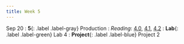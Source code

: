 ```yaml
---
title: Week 5
---
```


Sep 20
: **5**{: .label .label-gray} Production
: *Reading*: [4.0](https://data-88e.github.io/textbook/content/04-production/index.html), [4.1](https://data-88e.github.io/textbook/content/04-production/production.html), [4.2](https://data-88e.github.io/textbook/content/04-production/shifts.html)
: **Lab**{: .label .label-green} Lab 4
: **Project**{: .label .label-blue} Project 2
